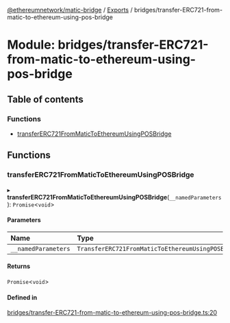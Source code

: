 [@ethereumnetwork/matic-bridge](../README.md) / [Exports](../modules.md) / bridges/transfer-ERC721-from-matic-to-ethereum-using-pos-bridge

# Module: bridges/transfer-ERC721-from-matic-to-ethereum-using-pos-bridge

## Table of contents

### Functions

- [transferERC721FromMaticToEthereumUsingPOSBridge](bridges_transfer_ERC721_from_matic_to_ethereum_using_pos_bridge.md#transfererc721frommatictoethereumusingposbridge)

## Functions

### transferERC721FromMaticToEthereumUsingPOSBridge

▸ **transferERC721FromMaticToEthereumUsingPOSBridge**(`__namedParameters`): `Promise`<`void`\>

#### Parameters

| Name | Type |
| :------ | :------ |
| `__namedParameters` | `TransferERC721FromMaticToEthereumUsingPOSBridge` |

#### Returns

`Promise`<`void`\>

#### Defined in

[bridges/transfer-ERC721-from-matic-to-ethereum-using-pos-bridge.ts:20](https://github.com/KedziaPawel/matic-bridge/blob/816d07e/src/bridges/transfer-ERC721-from-matic-to-ethereum-using-pos-bridge.ts#L20)
